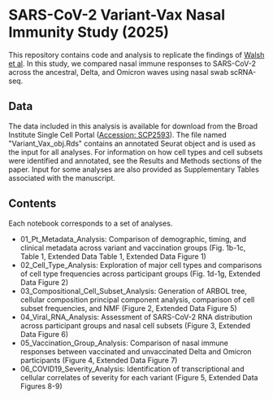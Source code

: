 # SARS-CoV-2 Variant-Vax Nasal Immunity Study (2025)

This repository contains code and analysis to replicate the findings of [Walsh et al](https://www.biorxiv.org/content/10.1101/2024.05.29.596308v1). 
In this study, we compared nasal immune responses to SARS-CoV-2 across the ancestral, Delta, and Omicron waves using nasal swab scRNA-seq. 

## Data 
The data included in this analysis is available for download from the Broad Institute Single Cell Portal ([Accession: SCP2593](https://singlecell.broadinstitute.org/single_cell/study/SCP2593)). 
The file named "Variant_Vax_obj.Rds" contains an annotated Seurat object and is used as the input for all analyses. For information on how cell types and cell subsets were identified and annotated, see the Results and Methods sections of the paper. Input for some analyses are also provided as Supplementary Tables associated with the manuscript. 

## Contents

Each notebook corresponds to a set of analyses. 

* 01_Pt_Metadata_Analysis: Comparison of demographic, timing, and clinical metadata across variant and vaccination groups (Fig. 1b-1c, Table 1, Extended Data Table 1, Extended Data Figure 1) 
* 02_Cell_Type_Analysis: Exploration of major cell types and comparisons of cell type frequencies across participant groups (Fig. 1d-1g, Extended Data Figure 2)
* 03_Compositional_Cell_Subset_Analysis: Generation of ARBOL tree, cellular composition principal component analysis, comparison of cell subset frequencies, and NMF (Figure 2, Extended Data Figure 5)
* 04_Viral_RNA_Analysis: Assessment of SARS-CoV-2 RNA distribution across participant groups and nasal cell subsets (Figure 3, Extended Data Figure 6)
* 05_Vaccination_Group_Analysis: Comparison of nasal immune responses between vaccinated and unvaccinated Delta and Omicron participants (Figure 4, Extended Data Figure 7)
* 06_COVID19_Severity_Analysis: Identification of transcriptional and cellular correlates of severity for each variant (Figure 5, Extended Data Figures 8-9)
